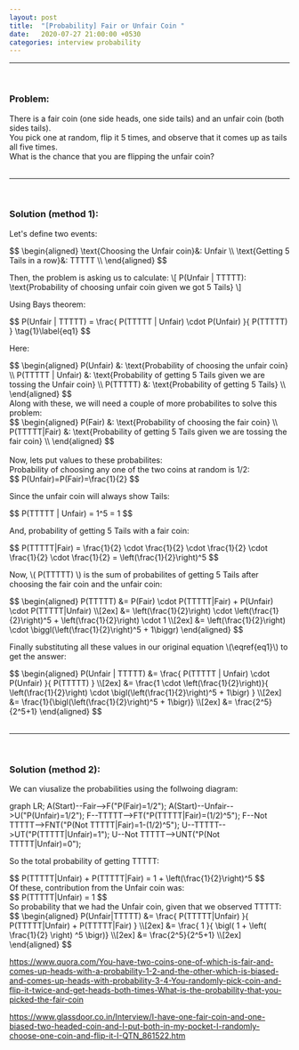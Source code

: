 ```yaml
---
layout: post
title:  "[Probability] Fair or Unfair Coin "
date:   2020-07-27 21:00:00 +0530
categories: interview probability
---
```

<hr/> <br/>

### Problem:

There is a fair coin (one side heads, one side tails) and an unfair coin (both sides tails). <br/>
You pick one at random, flip it 5 times, and observe that it comes up as tails all five times. <br/>
What is the chance that you are flipping the unfair coin? <br/> <br/>
<hr/>
<br/>

### Solution (method 1):

Let's define two events: <br/> 

<div>
$$
\begin{aligned} 
\text{Choosing the Unfair coin}&: Unfair \\
\text{Getting 5 Tails in a row}&: TTTTT \\
\end{aligned}
$$
</div>

Then, the problem is asking us to calculate:
\\[
P(Unfair | TTTTT): \text{Probability of choosing unfair coin given we got 5 Tails}
\\]


Using Bays theorem:

<div>
$$
P(Unfair | TTTTT) = \frac{ P(TTTTT | Unfair) \cdot P(Unfair) }{ P(TTTTT) } \tag{1}\label{eq1}
$$
</div>

Here:
<div>
$$
\begin{aligned} 
P(Unfair) &: \text{Probability of choosing the unfair coin} \\
P(TTTTT | Unfair) &: \text{Probability of getting 5 Tails given we are tossing the Unfair coin} \\
P(TTTTT) &: \text{Probability of getting 5 Tails} \\
\end{aligned}
$$
</div>
Along with these, we will need a couple of more probabilites to solve this problem:
<div>
$$
\begin{aligned} 
P(Fair) &: \text{Probability of choosing the fair coin} \\
P(TTTTT|Fair) &: \text{Probability of getting 5 Tails given we are tossing the fair coin} \\
\end{aligned}
$$
</div>

<br/>
Now, lets put values to these probabilites: <br/>
Probability of choosing any one of the two coins at random is 1/2:
<div>
$$ P(Unfair)=P(Fair)=\frac{1}{2} $$
</div>

Since the unfair coin will always show Tails:
<div>
$$ P(TTTTT | Unfair) = 1^5 = 1 $$
</div>

And, probability of getting 5 Tails with a fair coin:
<div>
$$
P(TTTTT|Fair) = \frac{1}{2} \cdot \frac{1}{2} \cdot \frac{1}{2} \cdot \frac{1}{2} \cdot \frac{1}{2} = \left(\frac{1}{2}\right)^5
$$
</div>


Now, \\( P(TTTTT) \\) is the sum of probabilites of getting 5 Tails after choosing the fair coin and the unfair coin:
<div>$$
\begin{aligned}
P(TTTTT) &= P(Fair) \cdot P(TTTTT|Fair) + P(Unfair) \cdot P(TTTTT|Unfair) \\[2ex]
&= \left(\frac{1}{2}\right) \cdot \left(\frac{1}{2}\right)^5 + \left(\frac{1}{2}\right) \cdot 1 \\[2ex]
&= \left(\frac{1}{2}\right) \cdot \biggl(\left(\frac{1}{2}\right)^5 + 1\biggr)
\end{aligned}
$$</div>

Finally substituting all these values in our original equation \\(\eqref{eq1}\\) to get the answer:
<div>$$
\begin{aligned}
P(Unfair | TTTTT) &= \frac{ P(TTTTT | Unfair) \cdot P(Unfair) }{ P(TTTTT) } \\[2ex]
&= \frac{1 \cdot \left(\frac{1}{2}\right)}{ \left(\frac{1}{2}\right) \cdot \bigl(\left(\frac{1}{2}\right)^5 + 1\bigr) } \\[2ex]
&= \frac{1}{\bigl(\left(\frac{1}{2}\right)^5 + 1\bigr)} \\[2ex]
&= \frac{2^5}{2^5+1}
\end{aligned}
$$</div>

<br/>
<hr/>
<br/>

### Solution (method 2):

We can viusalize the probabilities using the follwoing diagram:

<div class="mermaid">
graph LR;
    A(Start)--Fair-->F("P(Fair)=1/2");
    A(Start)--Unfair-->U("P(Unfair)=1/2");
    F--TTTTT-->FT("P(TTTTT|Fair)=(1/2)^5");
    F--Not TTTTT-->FNT("P(Not TTTTT|Fair)=1-(1/2)^5");
    U--TTTTT-->UT("P(TTTTT|Unfair)=1");
    U--Not TTTTT-->UNT("P(Not TTTTT|Unfair)=0");
</div>

So the total probability of getting TTTTT:
<div>$$
P(TTTTT|Unfair) + P(TTTTT|Fair) = 1 + \left(\frac{1}{2}\right)^5
$$</div>
Of these, contribution from the Unfair coin was:
<div>$$
P(TTTTT|Unfair) = 1
$$</div>
So probability that we had the Unfair coin, given that we observed TTTTT:

<div>$$
\begin{aligned}
P(Unfair|TTTTT) &= \frac{ P(TTTTT|Unfair) }{ P(TTTTT|Unfair) + P(TTTTT|Fair) } \\[2ex]
&= \frac{ 1 }{ \bigl( 1 + \left( \frac{1}{2} \right) ^5 \bigr)} \\[2ex]
&= \frac{2^5}{2^5+1} \\[2ex]
\end{aligned}
$$</div>

https://www.quora.com/You-have-two-coins-one-of-which-is-fair-and-comes-up-heads-with-a-probability-1-2-and-the-other-which-is-biased-and-comes-up-heads-with-probability-3-4-You-randomly-pick-coin-and-flip-it-twice-and-get-heads-both-times-What-is-the-probability-that-you-picked-the-fair-coin

https://www.glassdoor.co.in/Interview/I-have-one-fair-coin-and-one-biased-two-headed-coin-and-I-put-both-in-my-pocket-I-randomly-choose-one-coin-and-flip-it-I-QTN_861522.htm

<script type="text/x-mathjax-config">
MathJax.Hub.Config({
  tex2jax: {
    inlineMath: [ ['$','$'], ["\\(","\\)"] ],
    displayMath: [ ['$$','$$'], ["\\[","\\]"] ],
    processEscapes: false,
  }
});
</script>
<script src="https://polyfill.io/v3/polyfill.min.js?features=es6"></script>
<script id="MathJax-script" async src="https://cdn.jsdelivr.net/npm/mathjax@3/es5/tex-mml-chtml.js"></script>
<script src="https://unpkg.com/mermaid@8.6.4/dist/mermaid.min.js"></script>
